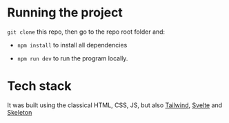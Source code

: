 # Running the project

`git clone` this repo, then go to the repo root folder and:

- `npm install` to install all dependencies

- `npm run dev` to run the program locally.

# Tech stack

It was built using the classical HTML, CSS, JS, but also [Tailwind](https://tailwindcss.com/), [Svelte](https://svelte.dev/) and [Skeleton](https://www.skeleton.dev/)
